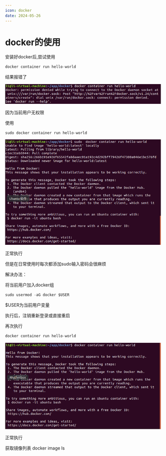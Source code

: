 ```yaml
---
icon: docker
date: 2024-05-26
---
```


# docker的使用

安装好docker后,尝试使用

```jsx
docker container run hello-world
```

结果报错了

![报错](/assets/images/other/docker/dockerUse/vmware_sPAX6jk90h.png)

因为当前用户无权限

使用

```jsx
sudo docker container run hello-world
```

![执行成功](/assets/images/other/docker/dockerUse/vmware_uwUaqInP4R.png)

正常执行

但是在日常使用时每次都添加sudo输入密码会很麻烦

解决办法：

将当前用户加入docker组

```jsx
sudo usermod -aG docker $USER
```

$USER为当前用户变量

执行后，注销重新登录或直接重启

再次执行

```jsx
docker container run hello-world
```

![执行成功](/assets/images/other/docker/dockerUse/vmware_ldeLChKGl7.png)

正常执行

获取镜像列表
docker image ls